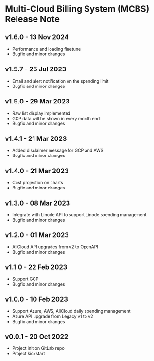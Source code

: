 # Multi-Cloud Billing System (MCBS) Release Note

## v1.6.0 - 13 Nov 2024
- Performance and loading finetune
- Bugfix and minor changes

## v1.5.7 - 25 Jul 2023
- Email and alert notification on the spending limit
- Bugfix and minor changes

## v1.5.0 - 29 Mar 2023
- Raw list display implemented
- GCP data will be shown in every month end
- Bugfix and minor changes

## v1.4.1 - 21 Mar 2023
- Added disclaimer message for GCP and AWS
- Bugfix and minor changes

## v1.4.0 - 21 Mar 2023
- Cost projection on charts
- Bugfix and minor changes

## v1.3.0 - 08 Mar 2023
- Integrate with Linode API to support Linode spending management
- Bugfix and minor changes

## v1.2.0 - 01 Mar 2023
- AliCloud API upgrades from v2 to OpenAPI
- Bugfix and minor changes

## v1.1.0 - 22 Feb 2023
- Support GCP
- Bugfix and minor changes

## v1.0.0 - 10 Feb 2023
- Support Azure, AWS, AliCloud daily spending management
- Azure API upgrade from Legacy v1 to v2
- Bugfix and minor changes

## v0.0.1 - 20 Oct 2022
- Project init on GitLab repo
- Project kickstart
